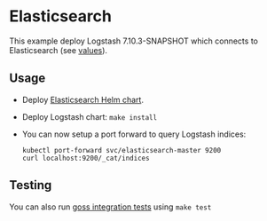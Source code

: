# Elasticsearch

This example deploy Logstash 7.10.3-SNAPSHOT which connects to Elasticsearch (see
[values][]).


## Usage

* Deploy [Elasticsearch Helm chart][].

* Deploy Logstash chart: `make install`

* You can now setup a port forward to query Logstash indices:

  ```
  kubectl port-forward svc/elasticsearch-master 9200
  curl localhost:9200/_cat/indices
  ```


## Testing

You can also run [goss integration tests][] using `make test`


[elasticsearch helm chart]: https://github.com/elastic/helm-charts/tree/7.10/elasticsearch/examples/default/
[goss integration tests]: https://github.com/elastic/helm-charts/tree/7.10/logstash/examples/elasticsearch/test/goss.yaml
[values]: https://github.com/elastic/helm-charts/tree/7.10/logstash/examples/elasticsearch/values.yaml

